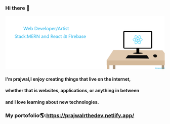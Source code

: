 ### Hi there 👋
<img src="https://github.com/prajwalr308/prajwalr308/blob/master/react table.png"></img>





#### I'm prajwal,I enjoy creating things that live on the internet,
#### whether that is websites, applications, or anything in between 
#### and I love learning about new technologies.


### My portofolio🌎:https://prajwalrthedev.netlify.app/
<!--
**prajwalr308/prajwalr308** is a ✨ _special_ ✨ repository because its `README.md` (this file) appears on your GitHub profile.

Here are some ideas to get you started:

- 🔭 I’m currently working on ...
- 🌱 I’m currently learning ...
- 👯 I’m looking to collaborate on ...
- 🤔 I’m looking for help with ...
- 💬 Ask me about ...
- 📫 How to reach me: ...
- 😄 Pronouns: ...
- ⚡ Fun fact: ...
-->
